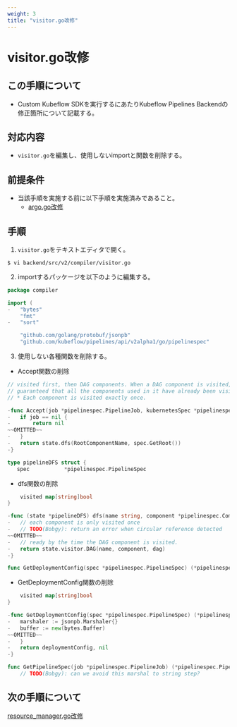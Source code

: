 ```yaml
---
weight: 3
title: "visitor.go改修"
---
```

# visitor.go改修
## この手順について
* Custom Kubeflow SDKを実行するにあたりKubeflow Pipelines Backendの修正箇所について記載する。

## 対応内容
* `visitor.go`を編集し、使用しないimportと関数を削除する。

## 前提条件
* 当該手順を実施する前に以下手順を実施済みであること。
    * [argo.go改修](../modify-argo.go)

## 手順
1. `visitor.go`をテキストエディタで開く。
```
$ vi backend/src/v2/compiler/visitor.go
```

2. importするパッケージを以下のように編集する。
```go
package compiler

import (
-	"bytes"
	"fmt"
-	"sort"

	"github.com/golang/protobuf/jsonpb"
	"github.com/kubeflow/pipelines/api/v2alpha1/go/pipelinespec"
```

3. 使用しない各種関数を削除する。
* Accept関数の削除

 ```go
// visited first, then DAG components. When a DAG component is visited, it's
// guaranteed that all the components used in it have already been visited.
// * Each component is visited exactly once.

-func Accept(job *pipelinespec.PipelineJob, kubernetesSpec *pipelinespec.SinglePlatformSpec, v Visitor) error {
-	if job == nil {
-		return nil
~~OMITTED~~
-	}
-	return state.dfs(RootComponentName, spec.GetRoot())
-}

type pipelineDFS struct {
	spec           *pipelinespec.PipelineSpec
```

* dfs関数の削除
```go
	visited map[string]bool
}

-func (state *pipelineDFS) dfs(name string, component *pipelinespec.ComponentSpec) error {
-	// each component is only visited once
-	// TODO(Bobgy): return an error when circular reference detected
~~OMITTED~~
-	// ready by the time the DAG component is visited.
-	return state.visitor.DAG(name, component, dag)
-}

func GetDeploymentConfig(spec *pipelinespec.PipelineSpec) (*pipelinespec.PipelineDeploymentConfig, error) {
```

* GetDeploymentConfig関数の削除
```go
	visited map[string]bool
}

-func GetDeploymentConfig(spec *pipelinespec.PipelineSpec) (*pipelinespec.-PipelineDeploymentConfig, error) {
-	marshaler := jsonpb.Marshaler{}
-	buffer := new(bytes.Buffer)
~~OMITTED~~
-	}
-	return deploymentConfig, nil
-}

func GetPipelineSpec(job *pipelinespec.PipelineJob) (*pipelinespec.PipelineSpec, error) {
	// TODO(Bobgy): can we avoid this marshal to string step?
```

## 次の手順について
[resource_manager.go改修](../modify-resource_manager.go)
